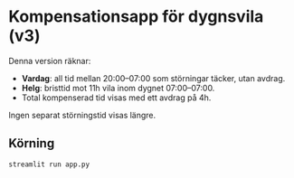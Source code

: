 # Kompensationsapp för dygnsvila (v3)

Denna version räknar:

- **Vardag**: all tid mellan 20:00–07:00 som störningar täcker, utan avdrag.  
- **Helg**: bristtid mot 11h vila inom dygnet 07:00–07:00.  
- Total kompenserad tid visas med ett avdrag på 4h.  

Ingen separat störningstid visas längre.

## Körning
```bash
streamlit run app.py
```
